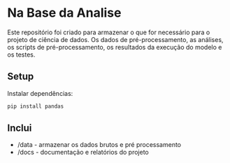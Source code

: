 # Na Base da Analise
Este repositório foi criado para armazenar o que for necessário para o projeto de ciência de dados. Os dados de pré-processamento, as análises, os scripts de pré-processamento, os resultados da execução do modelo e os testes. 

## Setup
Instalar dependências:
```bash
pip install pandas
```

## Inclui
- /data - armazenar os dados brutos e pré processamento
- /docs - documentação e relatórios do projeto 
